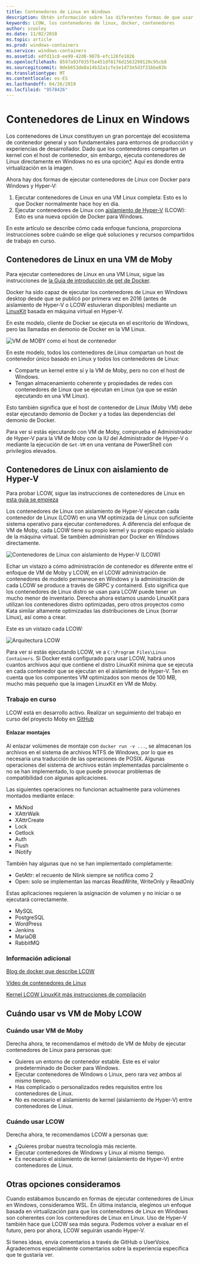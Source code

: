 ```yaml
---
title: Contenedores de Linux en Windows
description: Obtén información sobre las diferentes formas de que usar Hyper-V para ejecutar contenedores de Linux en Windows como si estuvieran nativos.
keywords: LCOW, los contenedores de linux, docker, contenedores
author: scooley
ms.date: 11/02/2018
ms.topic: article
ms.prod: windows-containers
ms.service: windows-containers
ms.assetid: edfd11c8-ee99-42d8-9878-efc126fe1826
ms.openlocfilehash: 8597a93f035f5e451df8176d1563299120c95cb8
ms.sourcegitcommit: 0deb653de8a14b32a1cfe3e1d73e5d3f31bbe83b
ms.translationtype: MT
ms.contentlocale: es-ES
ms.lasthandoff: 04/26/2019
ms.locfileid: "9578426"
---
```

# <a name="linux-containers-on-windows"></a>Contenedores de Linux en Windows

Los contenedores de Linux constituyen un gran porcentaje del ecosistema de contenedor general y son fundamentales para entornos de producción y experiencias de desarrollador.  Dado que los contenedores comparten un kernel con el host de contenedor, sin embargo, ejecuta contenedores de Linux directamente en Windows no es una opción[*](linux-containers.md#other-options-we-considered).  Aquí es donde entra virtualización en la imagen.

Ahora hay dos formas de ejecutar contenedores de Linux con Docker para Windows y Hyper-V:

1. Ejecutar contenedores de Linux en una VM Linux completa: Esto es lo que Docker normalmente hace hoy en día.
1. Ejecutar contenedores de Linux con [aislamiento de Hyper-V](../manage-containers/hyperv-container.md) (LCOW): Esto es una nueva opción de Docker para Windows.

En este artículo se describe cómo cada enfoque funciona, proporciona instrucciones sobre cuándo se elige qué soluciones y recursos compartidos de trabajo en curso.

## <a name="linux-containers-in-a-moby-vm"></a>Contenedores de Linux en una VM de Moby

Para ejecutar contenedores de Linux en una VM Linux, sigue las instrucciones de [la Guía de introducción de get de Docker](https://docs.docker.com/docker-for-windows/).

Docker ha sido capaz de ejecutar los contenedores de Linux en Windows desktop desde que se publicó por primera vez en 2016 (antes de aislamiento de Hyper-V o LCOW estuvieran disponibles) mediante un [LinuxKit](https://github.com/linuxkit/linuxkit) basada en máquina virtual en Hyper-V.

En este modelo, cliente de Docker se ejecuta en el escritorio de Windows, pero las llamadas en demonio de Docker en la VM Linux.

![VM de MOBY como el host de contenedor](media/MobyVM.png)

En este modelo, todos los contenedores de Linux compartan un host de contenedor único basado en Linux y todos los contenedores de Linux:

* Comparte un kernel entre sí y la VM de Moby, pero no con el host de Windows.
* Tengan almacenamiento coherente y propiedades de redes con contenedores de Linux que se ejecutan en Linux (ya que se están ejecutando en una VM Linux).

Esto también significa que el host de contenedor de Linux (Moby VM) debe estar ejecutando demonio de Docker y a todas las dependencias del demonio de Docker.

Para ver si estás ejecutando con VM de Moby, comprueba el Administrador de Hyper-V para la VM de Moby con la IU del Administrador de Hyper-V o mediante la ejecución de `Get-VM` en una ventana de PowerShell con privilegios elevados.

## <a name="linux-containers-with-hyper-v-isolation"></a>Contenedores de Linux con aislamiento de Hyper-V

Para probar LCOW, sigue las instrucciones de contenedores de Linux en [esta guía se empieza](../quick-start/quick-start-windows-10.md)

Los contenedores de Linux con aislamiento de Hyper-V ejecutan cada contenedor de Linux (LCOW) en una VM optimizada de Linux con suficiente sistema operativo para ejecutar contenedores.  A diferencia del enfoque de VM de Moby, cada LCOW tiene su propio kernel y su propio espacio aislado de la máquina virtual.  Se también administran por Docker en Windows directamente.

![Contenedores de Linux con aislamiento de Hyper-V (LCOW)](media/lcow-approach.png)

Echar un vistazo a cómo administración de contenedor es diferente entre el enfoque de VM de Moby y LCOW, en el LCOW administración de contenedores de modelo permanece en Windows y la administración de cada LCOW se produce a través de GRPC y containerd.  Esto significa que los contenedores de Linux distro se usan para LCOW puede tener un mucho menor de inventario.  Derecha ahora estamos usando LinuxKit para utilizan los contenedores distro optimizadas, pero otros proyectos como Kata similar altamente optimizadas las distribuciones de Linux (borrar Linux), así como a crear.

Este es un vistazo cada LCOW:

![Arquitectura LCOW](media/lcow.png)

Para ver si estás ejecutando LCOW, ve a `C:\Program Files\Linux Containers`. Si Docker está configurado para usar LCOW, habrá unos cuantos archivos aquí que contiene el distro LinuxKit mínima que se ejecuta en cada contenedor que se ejecutan en el aislamiento de Hyper-V.  Ten en cuenta que los componentes VM optimizados son menos de 100 MB, mucho más pequeño que la imagen LinuxKit en VM de Moby.

### <a name="work-in-progress"></a>Trabajo en curso

LCOW está en desarrollo activo. Realizar un seguimiento del trabajo en curso del proyecto Moby en [GitHub](https://github.com/moby/moby/issues/33850)

#### <a name="bind-mounts"></a>Enlazar montajes

Al enlazar volúmenes de montaje con `docker run -v ...`, se almacenan los archivos en el sistema de archivos NTFS de Windows, por lo que es necesaria una traducción de las operaciones de POSIX. Algunas operaciones del sistema de archivos están implementadas parcialmente o no se han implementado, lo que puede provocar problemas de compatibilidad con algunas aplicaciones.

Las siguientes operaciones no funcionan actualmente para volúmenes montados mediante enlace:

* MkNod
* XAttrWalk
* XAttrCreate
* Lock
* Getlock
* Auth
* Flush
* INotify

También hay algunas que no se han implementado completamente:

* GetAttr: el recuento de Nlink siempre se notifica como 2
* Open: solo se implementan las marcas ReadWrite, WriteOnly y ReadOnly

Estas aplicaciones requieren la asignación de volumen y no iniciar o se ejecutará correctamente.

* MySQL
* PostgreSQL
* WordPress
* Jenkins
* MariaDB
* RabbitMQ

### <a name="extra-information"></a>Información adicional

[Blog de docker que describe LCOW](https://blog.docker.com/2017/11/docker-for-windows-17-11/)

[Vídeo de contenedores de Linux](https://sec.ch9.ms/ch9/1e5a/08ff93f2-987e-4f8d-8036-2570dcac1e5a/LinuxContainer.mp4)

[Kernel LCOW LinuxKit más instrucciones de compilación](https://github.com/linuxkit/lcow)

## <a name="when-to-use-moby-vm-vs-lcow"></a>Cuándo usar vs VM de Moby LCOW

### <a name="when-to-use-moby-vm"></a>Cuándo usar VM de Moby

Derecha ahora, te recomendamos el método de VM de Moby de ejecutar contenedores de Linux para personas que:

- Quieres un entorno de contenedor estable.  Este es el valor predeterminado de Docker para Windows.
- Ejecutar contenedores de Windows o Linux, pero rara vez ambos al mismo tiempo.
- Has complicado o personalizados redes requisitos entre los contenedores de Linux.
- No es necesario el aislamiento de kernel (aislamiento de Hyper-V) entre contenedores de Linux.

### <a name="when-to-use-lcow"></a>Cuándo usar LCOW

Derecha ahora, te recomendamos LCOW a personas que:

- ¿Quieres probar nuestra tecnología más reciente.
- Ejecutar contenedores de Windows y Linux al mismo tiempo.
- Es necesario el aislamiento de kernel (aislamiento de Hyper-V) entre contenedores de Linux.

## <a name="other-options-we-considered"></a>Otras opciones consideramos

Cuando estábamos buscando en formas de ejecutar contenedores de Linux en Windows, consideramos WSL. En última instancia, elegimos un enfoque basada en virtualización para que los contenedores de Linux en Windows son coherentes con los contenedores de Linux en Linux. Uso de Hyper-V también hace que LCOW sea más segura. Podemos volver a evaluar en el futuro, pero por ahora, LCOW seguirán usando Hyper-V.

Si tienes ideas, envía comentarios a través de GitHub o UserVoice.  Agradecemos especialmente comentarios sobre la experiencia específica que te gustaría ver.
